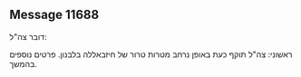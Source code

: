 ## Message 11688

דובר צה"ל: 

ראשוני: צה"ל תוקף כעת באופן נרחב מטרות טרור של חיזבאללה בלבנון.
פרטים נוספים בהמשך.

